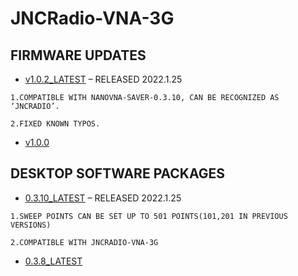 # JNCRadio-VNA-3G

## FIRMWARE UPDATES

- [v1.0.2_LATEST](FIRMWARE/V1.0.2.zip) – RELEASED 2022.1.25
```
1.COMPATIBLE WITH NANOVNA-SAVER-0.3.10, CAN BE RECOGNIZED AS ‘JNCRADIO’.

2.FIXED KNOWN TYPOS.
```
- [v1.0.0](FIRMWARE/V1.0.0.zip)

## DESKTOP SOFTWARE PACKAGES

- [0.3.10_LATEST](DesktopSoftware/nanovna-saver-0.3.10.exe) – RELEASED 2022.1.25

```
1.SWEEP POINTS CAN BE SET UP TO 501 POINTS(101,201 IN PREVIOUS VERSIONS)

2.COMPATIBLE WITH JNCRADIO-VNA-3G
```
- [0.3.8_LATEST](DesktopSoftware/nanovna-saver-0.3.8.exe)
